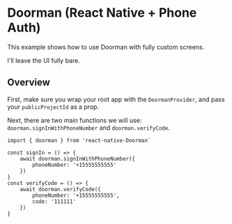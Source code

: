# Doorman (React Native + Phone Auth)

This example shows how to use Doorman with fully custom screens.

I'll leave the UI fully bare.

## Overview

First, make sure you wrap your root app with the `DoormanProvider`, and pass your `publicProjectId` as a prop.

Next, there are two main functions we will use: `doorman.signInWithPhoneNumber` and `doorman.verifyCode`.

```es6
import { doorman } from 'react-native-Doorman`

const signIn = () => {
	await doorman.signInWithPhoneNumber({
		phoneNumber: '+15555555555'
	})
}
const verifyCode = () => {
	await doorman.verifyCode({
		phoneNumber: '+15555555555',
		code: '111111'
	})
}
```
